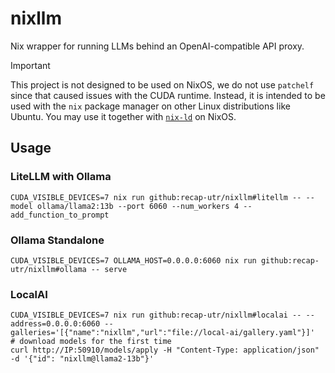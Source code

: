 # nixllm

Nix wrapper for running LLMs behind an OpenAI-compatible API proxy.

> [!important]
> This project is not designed to be used on NixOS, we do not use `patchelf` since that caused issues with the CUDA runtime.
> Instead, it is intended to be used with the `nix` package manager on other Linux distributions like Ubuntu.
> You may use it together with [`nix-ld`](https://github.com/Mic92/nix-ld) on NixOS.

## Usage

### LiteLLM with Ollama

```shell
CUDA_VISIBLE_DEVICES=7 nix run github:recap-utr/nixllm#litellm -- --model ollama/llama2:13b --port 6060 --num_workers 4 --add_function_to_prompt
```

### Ollama Standalone

```shell
CUDA_VISIBLE_DEVICES=7 OLLAMA_HOST=0.0.0.0:6060 nix run github:recap-utr/nixllm#ollama -- serve
```

### LocalAI

```shell
CUDA_VISIBLE_DEVICES=7 nix run github:recap-utr/nixllm#localai -- --address=0.0.0.0:6060 --galleries='[{"name":"nixllm","url":"file://local-ai/gallery.yaml"}]'
# download models for the first time
curl http://IP:50910/models/apply -H "Content-Type: application/json" -d '{"id": "nixllm@llama2-13b"}'
```
